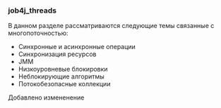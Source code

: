### job4j_threads
В данном разделе рассматриваются следующие темы связанные с многопоточностью:
* Синхронные и асинхронные операции
* Синхронизация ресурсов
* JMM
* Низкоуровневые блокировки
* Неблокирующие алгоритмы
* Потокобезопасные коллекции

 Добавлено измененение